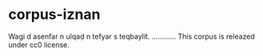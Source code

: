 # corpus-iznan
Wagi d asenfar n ulqaḍ n tefyar s teqbaylit.
............
This corpus is releazed under cc0 license.
